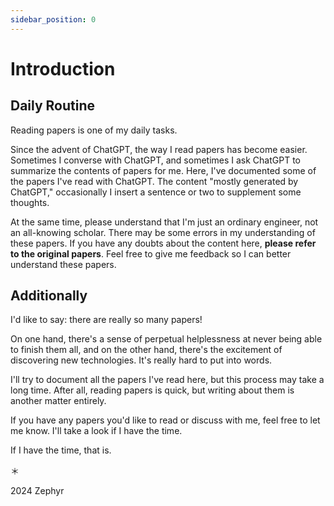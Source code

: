 ```yaml
---
sidebar_position: 0
---
```


# Introduction

## Daily Routine

Reading papers is one of my daily tasks.

Since the advent of ChatGPT, the way I read papers has become easier. Sometimes I converse with ChatGPT, and sometimes I ask ChatGPT to summarize the contents of papers for me. Here, I've documented some of the papers I've read with ChatGPT. The content "mostly generated by ChatGPT," occasionally I insert a sentence or two to supplement some thoughts.

At the same time, please understand that I'm just an ordinary engineer, not an all-knowing scholar. There may be some errors in my understanding of these papers. If you have any doubts about the content here, **please refer to the original papers**. Feel free to give me feedback so I can better understand these papers.

## Additionally

I'd like to say: there are really so many papers!

On one hand, there's a sense of perpetual helplessness at never being able to finish them all, and on the other hand, there's the excitement of discovering new technologies. It's really hard to put into words.

I'll try to document all the papers I've read here, but this process may take a long time. After all, reading papers is quick, but writing about them is another matter entirely.

If you have any papers you'd like to read or discuss with me, feel free to let me know. I'll take a look if I have the time.

If I have the time, that is.

＊

2024 Zephyr